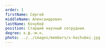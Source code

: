 ```yaml
---
order: 1
firstName: Сергей
middleName: Александрович
lastName: Кочубей
position: Старший научный сотрудник
degree: к.ф.-м.н.
photo: ../../images/members/s-kochubei.jpg
---
```

